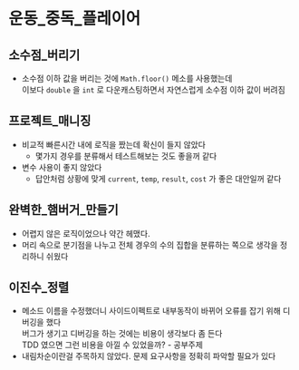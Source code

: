 # 운동_중독_플레이어

## 소수점_버리기

- 소수점 이하 값을 버리는 것에 `Math.floor()` 메소를 사용했는데  
  이보다 `double` 을 `int` 로 다운캐스팅하면서 자연스럽게 소수점 이하 값이 버려짐 

## 프로젝트_매니징

- 비교적 빠른시간 내에 로직을 짰는데 확신이 들지 않았다  
  - 몇가지 경우를 분류해서 테스트해보는 것도 좋을꺼 같다
- 변수 사용이 좋지 않았다  
  - 답안처럼 상황에 맞게 `current`, `temp`, `result`, `cost` 가 좋은 대안일꺼 같다

## 완벽한_햄버거_만들기

- 어렵지 않은 로직이었으나 약간 헤맸다.
- 머리 속으로 분기점을 나누고 전체 경우의 수의 집합을 분류하는 쪽으로 생각을 정리하니 쉬웠다

## 이진수_정렬

- 메소드 이름을 수정했더니 사이드이펙트로 내부동작이 바뀌어 오류를 잡기 위해 디버깅을 했다  
  버그가 생기고 디버깅을 하는 것에는 비용이 생각보다 좀 든다  
  TDD 였으면 그런 비용을 아낄 수 있었을까? - 공부주제
- 내림차순이란걸 주목하지 않았다. 문제 요구사항을 정확히 파악할 필요가 있다
